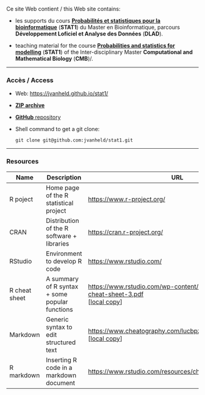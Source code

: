 Ce site Web contient  / this Web site contains: 

- les supports du cours **[Probabilités et statistiques pour la bioinformatique](STAT1_DLAD.html)** (**STAT1**) du Master en Bioinformatique, parcours **Développement Loficiel et Analyse des Données** (**DLAD**). 

- teaching material for the course **[Probabilities and statistics for modelling](STAT1_CMB.html)** (**STAT1**) of the Inter-disciplinary Master **Computational and Mathematical Biology** (**CMB**)/. 





****************************************************************
### Accès / Access

- Web: <https://jvanheld.github.io/stat1/>
- [**ZIP archive**](https://github.com/jvanheld/stat1/zipball/master)
- [**GitHub** repository](https://github.com/jvanheld/stat1)
- Shell command to get a git clone: 

    `git clone git@github.com:jvanheld/stat1.git`


****************************************************************

### Resources 

| Name | Description | URL |
|---------|------------------------|------------------------------------|
| R poject  | Home page of the R statistical project | <https://www.r-project.org/> |
| CRAN | Distribution of the R software + libraries | <https://cran.r-project.org/> |
| RStudio | Environment to develop R code | <https://www.rstudio.com/> |
| R cheat sheet | A summary of R syntax + some popular functions | <https://www.rstudio.com/wp-content/uploads/2016/10/r-cheat-sheet-3.pdf><br>[[local copy](supports/r-cheat-sheet-3.pdf)] |
| Markdown | Generic syntax to edit structured text | <https://www.cheatography.com/lucbpz/><br>[[local copy](supports/lucbpz_the-ultimate-markdown.pdf)] |
| R markdown | Inserting R code in a markdown document | <https://www.rstudio.com/resources/cheatsheets/#rmarkdown> |
